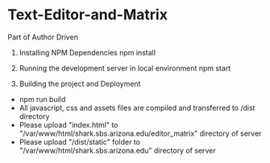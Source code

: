 # Text-Editor-and-Matrix
Part of Author Driven

1. Installing NPM Dependencies
npm install

2. Running the development server in local environment
npm start

3. Building the project and Deployment
- npm run build
- All javascript, css and assets files are compiled and transferred to /dist directory
- Please upload "index.html" to "/var/www/html/shark.sbs.arizona.edu/editor_matrix" directory of server
- Please upload "/dist/static" folder to "/var/www/html/shark.sbs.arizona.edu" directory of server
